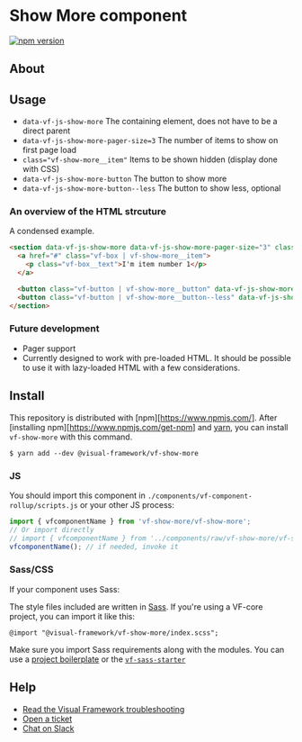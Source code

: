 # Show More component

[![npm version](https://badge.fury.io/js/%40visual-framework%2Fvf-show-more.svg)](https://badge.fury.io/js/%40visual-framework%2Fvf-show-more)

## About

## Usage

- `data-vf-js-show-more` The containing element, does not have to be a direct parent
- `data-vf-js-show-more-pager-size=3` The number of items to show on first page load
- `class="vf-show-more__item"` Items to be shown hidden (display done with CSS)
- `data-vf-js-show-more-button` The button to show more
- `data-vf-js-show-more-button--less` The button to show less, optional

### An overview of the HTML strcuture

A condensed example.

```html
<section data-vf-js-show-more data-vf-js-show-more-pager-size="3" class="vf-show-more">
  <a href="#" class="vf-box | vf-show-more__item">
    <p class="vf-box__text">I'm item number 1</p>
  </a>

  <button class="vf-button | vf-show-more__button" data-vf-js-show-more-button>Show more</button>
  <button class="vf-button | vf-show-more__button--less" data-vf-js-show-more-button--less>Show less</button>
</section>
```

### Future development

- Pager support
- Currently designed to work with pre-loaded HTML. It should be possible to use it with lazy-loaded HTML with a few considerations.

## Install

This repository is distributed with [npm][https://www.npmjs.com/]. After [installing npm][https://www.npmjs.com/get-npm] and [yarn](https://classic.yarnpkg.com/en/docs/install), you can install `vf-show-more` with this command.

```
$ yarn add --dev @visual-framework/vf-show-more
```

### JS

You should import this component in `./components/vf-component-rollup/scripts.js` or your other JS process:

```js
import { vfcomponentName } from 'vf-show-more/vf-show-more';
// Or import directly
// import { vfcomponentName } from '../components/raw/vf-show-more/vf-show-more.js';
vfcomponentName(); // if needed, invoke it
```

### Sass/CSS

If your component uses Sass:

The style files included are written in [Sass](https://sass-lang.com/). If you're using a VF-core project, you can import it like this:

```
@import "@visual-framework/vf-show-more/index.scss";
```

Make sure you import Sass requirements along with the modules. You can use a [project boilerplate](https://visual-framework.github.io/vf-core/building/) or the [`vf-sass-starter`](https://visual-framework.github.io/vf-core/components/vf-sass-starter/)

## Help

- [Read the Visual Framework troubleshooting](https://visual-framework.github.io/vf-welcome/troubleshooting/)
- [Open a ticket](https://github.com/visual-framework/vf-core/issues)
- [Chat on Slack](https://join.slack.com/t/visual-framework/shared_invite/enQtNDAxNzY0NDg4NTY0LWFhMjEwNGY3ZTk3NWYxNWVjOWQ1ZWE4YjViZmY1YjBkMDQxMTNlNjQ0N2ZiMTQ1ZTZiMGM4NjU5Y2E0MjM3ZGQ)
